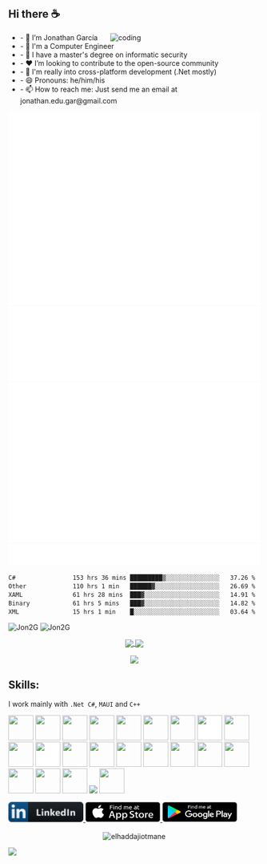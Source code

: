 ### 
## **Hi there ☕**

<img align="right" alt="coding" width="300"   src="https://github-readme-stats.anuraghazra1.vercel.app/api/top-langs/?username=Jon2G&layout=compact&theme=radical&langs_count=6">
<ul>
    <li>- 🔭 I’m Jonathan García</li>
    <li>- 🏢 I'm a Computer Engineer </li>
    <li>- 🥷 I have a master's degree on informatic security</li>
    <li>- ❤️ I’m looking to contribute to the open-source community</li>
    <li>- 📱 I'm really into cross-platform development (.Net mostly)</li>
    <li>- 😄 Pronouns: he/him/his</li>
    <li>- 📫 How to reach me: Just send me an email at jonathan.edu.gar@gmail.com</li>
</ul>

<picture>
  <img src="/github-metrics.svg" alt="Metrics">
</picture>

<picture>
  <img src="/activity.svg" alt="Activity">
</picture>

<picture>
  <img src="/achievements.svg" alt="Achievements">
</picture>

<picture>
  <img src="/metrics.plugin.topics.icons.svg" alt="Metrics">
</picture>
    
 <!--START_SECTION:waka-->

```txt
C#                153 hrs 36 mins █████████▒░░░░░░░░░░░░░░░   37.26 %
Other             110 hrs 1 min   ██████▓░░░░░░░░░░░░░░░░░░   26.69 %
XAML              61 hrs 28 mins  ███▓░░░░░░░░░░░░░░░░░░░░░   14.91 %
Binary            61 hrs 5 mins   ███▓░░░░░░░░░░░░░░░░░░░░░   14.82 %
XML               15 hrs 1 min    █░░░░░░░░░░░░░░░░░░░░░░░░   03.64 %
```

<!--END_SECTION:waka-->

<div>
<picture >
<img src="https://github-profile-trophy.vercel.app/?username=Jon2G&theme=dracula&title=Commits,Followers,Repositories,Stars&margin-w=10&margin-h=10&no-bg=true&no-frame=true&column=4" alt="Jon2G" />
 </picture>
<picture >
<img src="https://github-profile-trophy.vercel.app/?username=Jon2G&theme=dracula&title=MultiLanguage,Issues,PullRequest&margin-w=10&margin-h=10&no-bg=true&no-frame=true&column=3" alt="Jon2G" />
 </picture>
</div>

<p align="center">
 <a href="https://github.com/Jon2G">
  <img width="430" align="center" src="https://github-readme-stats.vercel.app/api?username=Jon2G&show_icons=true&theme=radical&count_private=true">
 </a>

 <a href="https://github.com/Jon2G">
     
   <img align="center" src="https://github-readme-streak-stats.herokuapp.com/?user=Jon2G&theme=radical&hide_border=true" />
 </a>
</p>

<p align="center">
    <a href="https://github.com/Jon2G">
        <img align="center" src="https://github-profile-summary-cards.vercel.app/api/cards/profile-details?username=Jon2G&theme=radical&hide_border=true&count_private=true"/>
    </a>
</p>

## **Skills:**


I work mainly with `.Net C#`, `MAUI` and `C++` 

<p>
    <img src="https://cdn.jsdelivr.net/gh/devicons/devicon/icons/c/c-original.svg" width="50" height="50" />
     <img src="https://cdn.jsdelivr.net/gh/devicons/devicon/icons/cplusplus/cplusplus-original.svg" width="50" height="50" />
      <img src="https://cdn.jsdelivr.net/gh/devicons/devicon/icons/csharp/csharp-original.svg" width="50" height="50" />
      <img src="https://cdn.jsdelivr.net/gh/devicons/devicon/icons/dot-net/dot-net-original.svg" width="50" height="50" />
      <img src="https://cdn.jsdelivr.net/gh/devicons/devicon/icons/dotnetcore/dotnetcore-original.svg" width="50" height="50" />
      <img src="https://cdn.jsdelivr.net/gh/devicons/devicon/icons/firebase/firebase-plain.svg" width="50" height="50" />
      <img src="https://cdn.jsdelivr.net/gh/devicons/devicon/icons/git/git-original.svg" width="50" height="50" />
      <img src="https://cdn.jsdelivr.net/gh/devicons/devicon/icons/github/github-original.svg" style="background-color: white;" width="50" height="50" />
      <img src="https://cdn.jsdelivr.net/gh/devicons/devicon/icons/java/java-original.svg" width="50" height="50" />
      <img src="https://cdn.jsdelivr.net/gh/devicons/devicon/icons/javascript/javascript-original.svg" width="50" height="50" />
      <img src="https://cdn.jsdelivr.net/gh/devicons/devicon/icons/latex/latex-original.svg" style="background-color: white;" width="50" height="50" />
      <img src="https://cdn.jsdelivr.net/gh/devicons/devicon/icons/trello/trello-plain.svg" width="50" height="50" />
       <img src="https://cdn.jsdelivr.net/gh/devicons/devicon/icons/visualstudio/visualstudio-plain.svg" width="50" height="50" />
       <img src="https://cdn.jsdelivr.net/gh/devicons/devicon/icons/xamarin/xamarin-original.svg" width="50" height="50" />
       <img src="https://cdn.jsdelivr.net/gh/devicons/devicon/icons/nodejs/nodejs-original.svg"  width="50" height="50"/>
       <img src="https://cdn.jsdelivr.net/gh/devicons/devicon/icons/typescript/typescript-original.svg" width="50" height="50"/>
       <img src="https://cdn.jsdelivr.net/gh/devicons/devicon/icons/electron/electron-original.svg" width="50" height="50" />
       <img src="https://cdn.jsdelivr.net/gh/devicons/devicon/icons/vuejs/vuejs-original.svg"  width="50" height="50"/> 
    <img src="https://cdn.jsdelivr.net/gh/devicons/devicon/icons/javascript/javascript-original.svg" width="50" height="50"/>
    <img src="https://cdn.jsdelivr.net/gh/devicons/devicon/icons/apple/apple-original.svg" width="50" height="50" />
  <img src="https://cdn.jsdelivr.net/gh/devicons/devicon/icons/android/android-original.svg" width="50" height="50" />
    <img src="https://posgrados.esimecu.ipn.mx/wp-content/uploads/2021/09/logo-misti-horizontal.png" height="50" />
    <img src="https://cdn.jsdelivr.net/gh/devicons/devicon/icons/flutter/flutter-original.svg" width="50" height="50" />
          
</p>




<div>
<a href="https://www.linkedin.com/in/jonathan-garcia-282a7414a">
<img src="https://github.com/Jon2G/Jon2G/blob/main/Images/LinkedIn.png" height="40" width="150">
</a>
<a href="https://apps.apple.com/mx/developer/jonathan-garcia/id1566482917">
<img src="https://github.com/Jon2G/Jon2G/blob/main/Images/appstore.png" height="40" width="150">
</a>
<a href="https://play.google.com/store/apps/developer?id=Jonathan+Eduardo+Garc%C3%ADa+Garc%C3%ADa">
<img src="https://github.com/Jon2G/Jon2G/blob/main/Images/google_play.png" height="40" width="150">
</a>

 </br>
  </br>

<div align="center">
  <img src="https://komarev.com/ghpvc/?username=Jon2G&style=for-the-badge&color=blueviolet" alt="elhaddajiotmane" />
</div>


 
![](https://hit.yhype.me/github/profile?user_id=24820069)
